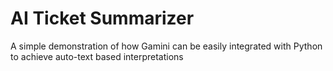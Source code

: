 # AI Ticket Summarizer
A simple demonstration of how Gamini can be easily integrated with Python to achieve auto-text based interpretations

